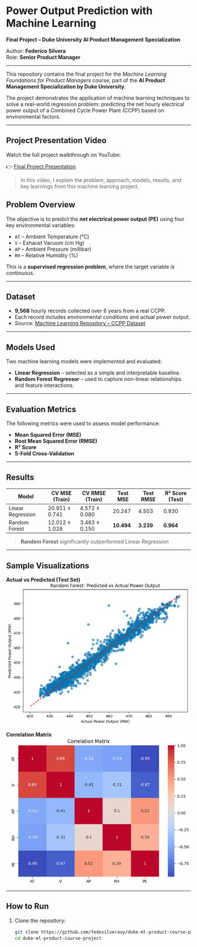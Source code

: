 # Power Output Prediction with Machine Learning  
**Final Project – Duke University AI Product Management Specialization**

Author: **Federico Silvera**  
Role: **Senior Product Manager**

---

This repository contains the final project for the *Machine Learning Foundations for Product Managers* course, part of the **AI Product Management Specialization by Duke University**.

The project demonstrates the application of machine learning techniques to solve a real-world regression problem: predicting the net hourly electrical power output of a Combined Cycle Power Plant (CCPP) based on environmental factors.

---

## Project Presentation Video

Watch the full project walkthrough on YouTube:

👉 [Final Project Presentation](https://youtu.be/KCz7heIsqik)

> In this video, I explain the problem, approach, models, results, and key learnings from this machine learning project.


## Problem Overview

The objective is to predict the **net electrical power output (PE)** using four key environmental variables:

- `AT` – Ambient Temperature (°C)  
- `V`  – Exhaust Vacuum (cm Hg)  
- `AP` – Ambient Pressure (millibar)  
- `RH` – Relative Humidity (%)  

This is a **supervised regression problem**, where the target variable is continuous.

---

## Dataset

- **9,568** hourly records collected over 6 years from a real CCPP.
- Each record includes environmental conditions and actual power output.
- Source: [Machine Learning Repository – CCPP Dataset](https://storage.googleapis.com/aipi_datasets/CCPP_data.csv)

---

## Models Used

Two machine learning models were implemented and evaluated:

- **Linear Regression** – selected as a simple and interpretable baseline.
- **Random Forest Regressor** – used to capture non-linear relationships and feature interactions.

---

## Evaluation Metrics

The following metrics were used to assess model performance:

- **Mean Squared Error (MSE)**
- **Root Mean Squared Error (RMSE)**
- **R² Score**
- **5-Fold Cross-Validation**

---

## Results

| Model              | CV MSE (Train) | CV RMSE (Train) | Test MSE | Test RMSE | R² Score (Test) |
|--------------------|----------------|------------------|-----------|-------------|------------------|
| Linear Regression  | 20.911 ± 0.741  | 4.572 ± 0.080     | 20.247    | 4.503       | 0.930            |
| Random Forest      | 12.012 ± 1.028  | 3.463 ± 0.150     | **10.494**| **3.239**   | **0.964**        |

> **Random Forest** significantly outperformed Linear Regression

---

## Sample Visualizations

**Actual vs Predicted (Test Set)**  
![Prediction Plot](./images/actual_vs_predicted.png)

**Correlation Matrix**  
![Correlation Matrix](./images/matrix.png)

---

## How to Run

1. Clone the repository:

   ```bash
   git clone https://github.com/fedesilverauy/duke-ml-product-course-project.git
   cd duke-ml-product-course-project

